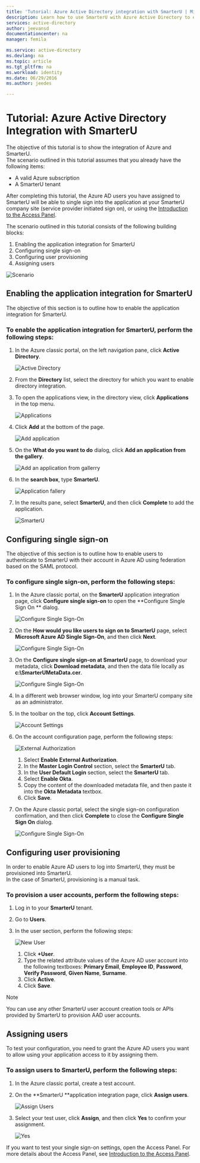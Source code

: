 ```yaml
---
title: 'Tutorial: Azure Active Directory integration with SmarterU | Microsoft Azure'
description: Learn how to use SmarterU with Azure Active Directory to enable single sign-on, automated provisioning, and more!
services: active-directory
author: jeevansd
documentationcenter: na
manager: femila

ms.service: active-directory
ms.devlang: na
ms.topic: article
ms.tgt_pltfrm: na
ms.workload: identity
ms.date: 06/29/2016
ms.author: jeedes

---
```

# Tutorial: Azure Active Directory Integration with SmarterU
The objective of this tutorial is to show the integration of Azure and SmarterU.  
The scenario outlined in this tutorial assumes that you already have the following items:

* A valid Azure subscription
* A SmarterU tenant

After completing this tutorial, the Azure AD users you have assigned to SmarterU will be able to single sign into the application at your SmarterU company site (service provider initiated sign on), or using the [Introduction to the Access Panel](active-directory-saas-access-panel-introduction.md).

The scenario outlined in this tutorial consists of the following building blocks:

1. Enabling the application integration for SmarterU
2. Configuring single sign-on
3. Configuring user provisioning
4. Assigning users

![Scenario](./media/active-directory-saas-smarteru-tutorial/IC777320.png "Scenario")

## Enabling the application integration for SmarterU
The objective of this section is to outline how to enable the application integration for SmarterU.

### To enable the application integration for SmarterU, perform the following steps:
1. In the Azure classic portal, on the left navigation pane, click **Active Directory**.
   
   ![Active Directory](./media/active-directory-saas-smarteru-tutorial/IC700993.png "Active Directory")
2. From the **Directory** list, select the directory for which you want to enable directory integration.
3. To open the applications view, in the directory view, click **Applications** in the top menu.
   
   ![Applications](./media/active-directory-saas-smarteru-tutorial/IC700994.png "Applications")
4. Click **Add** at the bottom of the page.
   
   ![Add application](./media/active-directory-saas-smarteru-tutorial/IC749321.png "Add application")
5. On the **What do you want to do** dialog, click **Add an application from the gallery**.
   
   ![Add an application from gallerry](./media/active-directory-saas-smarteru-tutorial/IC749322.png "Add an application from gallerry")
6. In the **search box**, type **SmarterU**.
   
   ![Application fallery](./media/active-directory-saas-smarteru-tutorial/IC777321.png "Application fallery")
7. In the results pane, select **SmarterU**, and then click **Complete** to add the application.
   
   ![SmarterU](./media/active-directory-saas-smarteru-tutorial/IC777322.png "SmarterU")

## Configuring single sign-on
The objective of this section is to outline how to enable users to authenticate to SmarterU with their account in Azure AD using federation based on the SAML protocol.

### To configure single sign-on, perform the following steps:
1. In the Azure classic portal, on the **SmarterU** application integration page, click **Configure single sign-on** to open the **Configure Single Sign On ** dialog.
   
   ![Configure Single Sign-On](./media/active-directory-saas-smarteru-tutorial/IC777323.png "Configure Single Sign-On")
2. On the **How would you like users to sign on to SmarterU** page, select **Microsoft Azure AD Single Sign-On**, and then click **Next**.
   
   ![Configure Single Sign-On](./media/active-directory-saas-smarteru-tutorial/IC777324.png "Configure Single Sign-On")
3. On the **Configure single sign-on at SmarterU** page, to download your metadata, click **Download metadata**, and then the data file locally as **c:\\SmarterUMetaData.cer**.
   
   ![Configure Single Sign-On](./media/active-directory-saas-smarteru-tutorial/IC777325.png "Configure Single Sign-On")
4. In a different web browser window, log into your SmarterU company site as an administrator.
5. In the toolbar on the top, click **Account Settings**.
   
   ![Account Settings](./media/active-directory-saas-smarteru-tutorial/IC777326.png "Account Settings")
6. On the account configuration page, perform the following steps:
   
   ![External Authorization](./media/active-directory-saas-smarteru-tutorial/IC777327.png "External Authorization")
   
   1. Select **Enable External Authorization**.
   2. In the **Master Login Control** section, select the **SmarterU** tab.
   3. In the **User Default Login** section, select the **SmarterU** tab.
   4. Select **Enable Okta**.
   5. Copy the content of the downloaded metadata file, and then paste it into the **Okta Metadata** textbox.
   6. Click **Save**.
7. On the Azure classic portal, select the single sign-on configuration confirmation, and then click **Complete** to close the **Configure Single Sign On** dialog.
   
   ![Configure Single Sign-On](./media/active-directory-saas-smarteru-tutorial/IC777328.png "Configure Single Sign-On")

## Configuring user provisioning
In order to enable Azure AD users to log into SmarterU, they must be provisioned into SmarterU.  
In the case of SmarterU, provisioning is a manual task.

### To provision a user accounts, perform the following steps:
1. Log in to your **SmarterU** tenant.
2. Go to **Users**.
3. In the user section, perform the following steps:
   
   ![New User](./media/active-directory-saas-smarteru-tutorial/IC777329.png "New User")
   
   1. Click **+User**.
   2. Type the related attribute values of the Azure AD user account into the following textboxes: **Primary Email**, **Employee ID**, **Password**, **Verify Password**, **Given Name**, **Surname**.
   3. Click **Active**.
   4. Click **Save**.

> [!NOTE]
> You can use any other SmarterU user account creation tools or APIs provided by SmarterU to provision AAD user accounts.
> 
> 

## Assigning users
To test your configuration, you need to grant the Azure AD users you want to allow using your application access to it by assigning them.

### To assign users to SmarterU, perform the following steps:
1. In the Azure classic portal, create a test account.
2. On the **SmarterU **application integration page, click **Assign users**.
   
   ![Assign Users](./media/active-directory-saas-smarteru-tutorial/IC777330.png "Assign Users")
3. Select your test user, click **Assign**, and then click **Yes** to confirm your assignment.
   
   ![Yes](./media/active-directory-saas-smarteru-tutorial/IC767830.png "Yes")

If you want to test your single sign-on settings, open the Access Panel. For more details about the Access Panel, see [Introduction to the Access Panel](active-directory-saas-access-panel-introduction.md).

